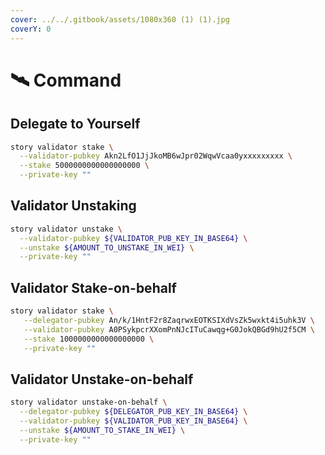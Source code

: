 ```yaml
---
cover: ../../.gitbook/assets/1080x360 (1) (1).jpg
coverY: 0
---
```


# 🛰️ Command

## Delegate to Yourself

```bash
story validator stake \
  --validator-pubkey Akn2LfO1JjJkoMB6wJpr02WqwVcaa0yxxxxxxxxx \
  --stake 5000000000000000000 \
  --private-key ""
```

## Validator Unstaking

```bash
story validator unstake \
  --validator-pubkey ${VALIDATOR_PUB_KEY_IN_BASE64} \
  --unstake ${AMOUNT_TO_UNSTAKE_IN_WEI} \
  --private-key ""
```

## Validator Stake-on-behalf

```bash
story validator stake \
   --delegator-pubkey An/k/1HntF2r8ZaqrwxEOTKSIXdVsZk5wxkt4i5uhk3V \
   --validator-pubkey A0PSykpcrXXomPnNJcITuCawqg+G0JokQBGd9hU2f5CM \
   --stake 1000000000000000000 \
   --private-key ""
```

## Validator Unstake-on-behalf

```bash
story validator unstake-on-behalf \
  --delegator-pubkey ${DELEGATOR_PUB_KEY_IN_BASE64} \
  --validator-pubkey ${VALIDATOR_PUB_KEY_IN_BASE64} \
  --unstake ${AMOUNT_TO_STAKE_IN_WEI} \
  --private-key ""
```
